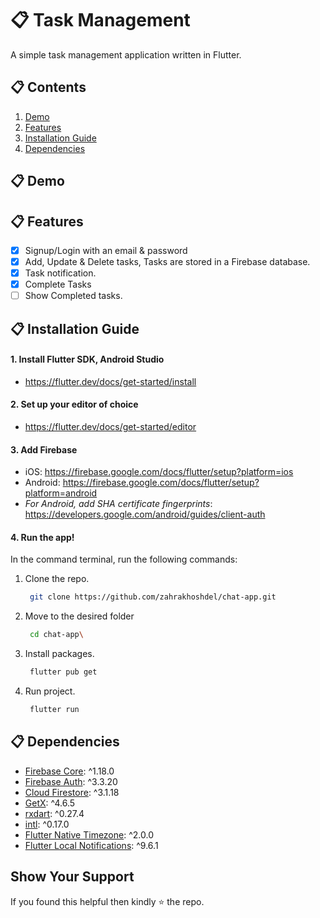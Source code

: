 # 📋 Task Management

A simple task management application written in Flutter.

## 📋 Contents

1. [Demo](#-demo)
2. [Features](#-features)
3. [Installation Guide](#-installation-guide)
4. [Dependencies](#-dependencies)

## 📋 Demo


## 📋 Features

- [x] Signup/Login with an email & password
- [x] Add, Update & Delete tasks, Tasks are stored in a Firebase database.
- [x] Task notification.
- [x] Complete Tasks
- [ ] Show Completed tasks.

## 📋 Installation Guide

#### 1. Install Flutter SDK, Android Studio
- https://flutter.dev/docs/get-started/install

#### 2. Set up your editor of choice
- https://flutter.dev/docs/get-started/editor

#### 3. Add Firebase
- iOS: https://firebase.google.com/docs/flutter/setup?platform=ios
- Android: https://firebase.google.com/docs/flutter/setup?platform=android
- *For Android, add SHA certificate fingerprints*: https://developers.google.com/android/guides/client-auth

#### 4. Run the app!
In the command terminal, run the following commands:

1. Clone the repo.
    ```sh
     git clone https://github.com/zahrakhoshdel/chat-app.git
    ```
2. Move to the desired folder
    ```sh
     cd chat-app\
    ```
2. Install packages.
    ```sh
     flutter pub get
    ```
4. Run project.
    ```sh
     flutter run
    ```

## 📋 Dependencies

- [Firebase Core](https://pub.dev/packages/firebase_core): ^1.18.0
- [Firebase Auth](https://pub.dev/packages/firebase_auth): ^3.3.20
- [Cloud Firestore](https://pub.dev/packages/cloud_firestore): ^3.1.18
- [GetX](https://pub.dev/packages/get): ^4.6.5
- [rxdart](https://pub.dev/packages/rxdart): ^0.27.4
- [intl](https://pub.dev/packages/intl): ^0.17.0
- [Flutter Native Timezone](https://pub.dev/packages/flutter_native_timezone): ^2.0.0
- [Flutter Local Notifications](https://pub.dev/packages/flutter_local_notifications): ^9.6.1

## Show Your Support

If you found this helpful then kindly ⭐ the repo.


